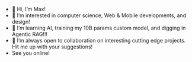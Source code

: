 - 👋 Hi, I’m Max!
- 👀 I’m interested in computer science, Web & Mobile developments, and design!
- 🌱 I’m learning AI, training my 10B params custom model, and digging in Agentic RAG!!!
- 💞️ I’m always open to collaboration on interesting cutting edge projects. Hit me up with your suggestions!
- See you online!

<!---
DesignByMax/DesignByMax is a ✨ special ✨ repository because its `README.md` (this file) appears on your GitHub profile.
You can click the Preview link to take a look at your changes.
--->
